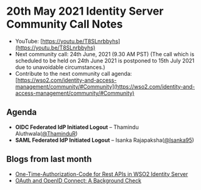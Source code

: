 # 20th May 2021 Identity Server Community Call Notes

-   YouTube: [https://youtu.be/T8SLnrbbyhs](https://youtu.be/T8SLnrbbyhs)
-   Next community call: 24th June, 2021 (9.30 AM PST) (The call which is scheduled to be held on 24th June 2021 is postponed to 15th July 2021 due to unavoidable circumstances.)
-   Contribute to the next community call agenda: [https://wso2.com/identity-and-access-management/community/#Community](https://wso2.com/identity-and-access-management/community/#Community)

## Agenda

-   **OIDC Federated IdP Initiated Logout** – Thamindu Aluthwala([@ThaminduR](https://github.com/ThaminduR))
-   **SAML Federated IdP Initiated Logout** – Isanka Rajapaksha([@Isanka95](https://github.com/Isanka95))

## Blogs from last month

* [One-Time-Authorization-Code for Rest APIs in WSO2 Identity Server](https://johann-nallathamby.medium.com/one-time-authorization-code-for-rest-apis-in-wso2-identity-server-472a974eafc6)
* [OAuth and OpenID Connect: A Background Check](https://htamahc.medium.com/oauth-and-openid-connect-a-background-check-dc17257d4f6c)

